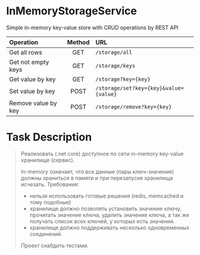 # InMemoryStorageService
Simple in-memory key-value store with CRUD operations by REST API
 
|       Operation         |  Method  |                URL                     |
|:------------------------|:--------:|:---------------------------------------|
|   Get all rows          |  GET     | `/storage/all`                         | 
|   Get not empty keys    |  GET     | `/storage/keys`                        | 
|   Get value by key      |  GET     | `/storage?key={key}`                   |  
|   Set value by key      |  POST    | `/storage/set?key={key}&value={value}` |  
|   Remove value by key   |  POST    | `/storage/remove?key={key}`            |


# Task Description

> Реализовать (.net core) доступное по сети in-memory key-value хранилище (сервис).
>
> In-memory означает, что все данные (пары ключ-значение) должны храниться в памяти и при перезапуске хранилища исчезать.
> Требования:  
> - нельзя использовать готовые решения (redis, memcached и тому подобные)  
> - хранилище должно позволять установить значение ключу, прочитать значение ключа, удалить значение ключа, а так же получать список всех ключей, у которых есть значения.  
> - хранилище должно поддерживать несколько одновременных соединений.  
>  
> Проект снабдить тестами.
